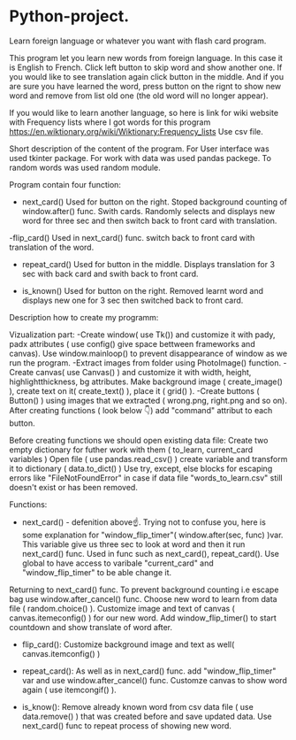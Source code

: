 # Python-project.
 Learn foreign language or whatever you want with flash card program. 

This program let you learn new words from foreign language. In this case it is English to French. 
Click left button to skip word and show another one. If you would like to see translation again click button in the middle.
And if you are sure you have learned the word, press button on the rignt to show new word and remove from list old one (the old word will no longer appear).

If you would like to learn another language, so here is link for wiki website with Frequency lists where I got words for this program https://en.wiktionary.org/wiki/Wiktionary:Frequency_lists
Use csv file.

Short description of the content of the program.
For User interface was used tkinter package.
For work with data was used pandas packege.
To random words was used random module.

Program contain four function:
- next_card() Used for button on the right. 
Stoped background counting of window.after() func. Swith cards. Randomly selects and displays new word for three sec and then switch back to front card with 
translation.

-flip_card() Used in next_card() func.
switch back to front card with translation of the word.

- repeat_card() Used for button in the middle.
Displays translation for 3 sec with back card and swith back to front card.

- is_known() Used for button on the right.
Removed learnt word and displays new one for 3 sec then switched back to front card. 



Description how to create my programm:

Vizualization part:
-Create window( use Tk()) and customize it with pady, padx attributes ( use config() give space bettween frameworks and canvas). 
Use window.mainloop() to prevent disappearance of window as we run the program.
-Extract images from folder using PhotoImage() function.
-Create canvas( use Canvas() ) and customize it with width, height, highlightthickness, bg attributes.
Make background image ( create_image() ), create text on it( create_text() ), place it ( grid() ).
-Create buttons ( Button() ) using images that we extracted ( wrong.png, right.png and so on). 
After creating functions ( look below 👇) add "command" attribut to each button.

Before creating functions we should open existing data file:
Create two empty dictionary for futher work with them ( to_learn, current_card variables )
Open file ( use pandas.read_csv() ) create variable and transform it to dictionary ( data.to_dict() )
Use try, except, else blocks for escaping errors like "FileNotFoundError" in case if data file "words_to_learn.csv" still doesn't exist or has been removed.

Functions:
- next_card() - defenition above☝️.
Trying not to confuse you, here is some explanation for "window_flip_timer"( window.after(sec, func) )var. This variable give us three sec to look at word 
and then it run next_card() func. Used in func such as next_card(), repeat_card().
Use global to have access to varibale "current_card" and "window_flip_timer" to be able change it.

Returning to next_card() func. To prevent background counting i.e escape bag use window.after_cancel() func. 
Choose new word to learn from data file ( random.choice() ). 
Customize image and text of canvas ( canvas.itemeconfig() ) for our new word.
Add window_flip_timer() to start countdown and show translate of word after.

- flip_card():
Customize background image and text as well( canvas.itemconfig() )

- repeat_card():
As well as in next_card() func. add "window_flip_timer" var and use window.after_cancel() func.
Customze canvas to show word again ( use itemcongif() ).

- is_know():
Remove already known word from csv data file ( use data.remove() ) that was created before and save updated data.
Use next_card() func to repeat process of showing new word.
